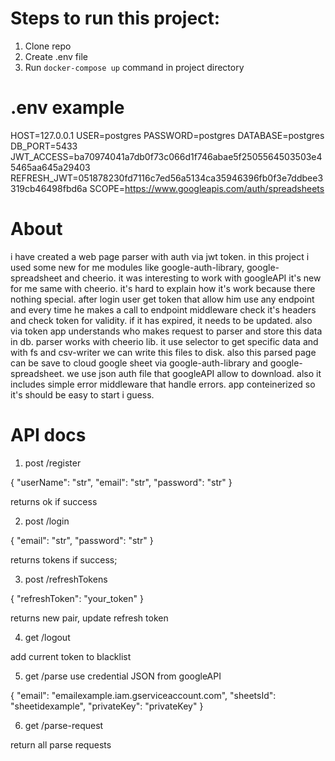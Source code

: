 # Steps to run this project:

1. Clone repo
2. Create .env file
2. Run `docker-compose up` command in project directory

# .env example 
HOST=127.0.0.1
USER=postgres
PASSWORD=postgres
DATABASE=postgres
DB_PORT=5433
JWT_ACCESS=ba70974041a7db0f73c066d1f746abae5f2505564503503e45465aa645a29403
REFRESH_JWT=051878230fd7116c7ed56a5134ca35946396fb0f3e7ddbee3319cb46498fbd6a
SCOPE=https://www.googleapis.com/auth/spreadsheets

# About 

i have created a web page parser with auth via jwt token. in this project i used some new for me modules like google-auth-library, google-spreadsheet and cheerio. it was interesting to work with googleAPI it's new for me same with cheerio. it's hard to explain how it's work because there nothing special. after login user get token that allow him use any endpoint and every time he makes a call to endpoint middleware check it's headers and check token for validity. if it has expired, it needs to be updated. also via token app understands who makes request to parser and store this data in db. parser works with cheerio lib. it use selector to get specific data and with fs and csv-writer we can write this files to disk. also this parsed page can be save to cloud google sheet via google-auth-library and google-spreadsheet. we use json auth file that googleAPI allow to download. also it includes simple error middleware that handle errors. app conteinerized so it's should be easy to start i guess.

# API docs

1. post /register 

{
    "userName": "str",
    "email": "str",
    "password": "str"
}

returns ok if success

2. post /login 

{
    "email": "str",
    "password": "str"
}

returns tokens if success;

3. post /refreshTokens

{
    "refreshToken": "your_token"
}

returns new pair, update refresh token

4. get /logout 

add current token to blacklist 

5. get /parse 
use credential JSON from googleAPI 

{
    "email": "emailexample.iam.gserviceaccount.com",
    "sheetsId": "sheetidexample",
    "privateKey": "privateKey"
}

6. get /parse-request

return all parse requests

